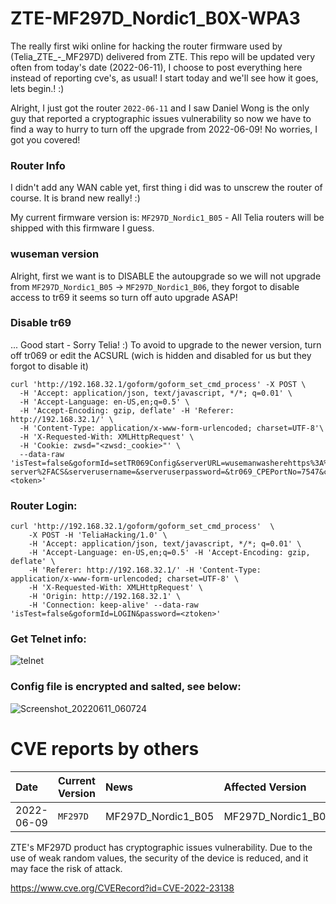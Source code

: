 # ZTE-MF297D_Nordic1_B0X-WPA3

The really first wiki online for hacking the router firmware used by (Telia_ZTE_-_MF297D) delivered from ZTE. This repo will be updated very often from today's date (2022-06-11), I choose to post everything here instead of reporting cve's, as usual! I start today and we'll see how it goes, lets begin.! :)

Alright, I just got the router `2022-06-11` and I saw Daniel Wong is the only guy that reported a cryptographic issues vulnerability so now we have to find a way to hurry to turn off the upgrade from 2022-06-09! No worries, I got you covered!

### Router Info

I didn't add any WAN cable yet, first thing i did was to unscrew the router of course. It is brand new really! :)

My current firmware version is: `MF297D_Nordic1_B05` - All Telia routers will be shipped with this firmware I guess.

### wuseman version

Alright, first we want is to DISABLE the autoupgrade so we will not upgrade from `MF297D_Nordic1_B05` -> `MF297D_Nordic1_B06`, 
they forgot to disable access to tr69 it seems so turn off auto upgrade ASAP! 

### Disable tr69

... Good start - Sorry Telia! :) To avoid to upgrade to the newer version, turn off tr069 or edit the ACSURL (wich is hidden and disabled for us but they forgot to disable it)

```console
curl 'http://192.168.32.1/goform/goform_set_cmd_process' -X POST \ 
  -H 'Accept: application/json, text/javascript, */*; q=0.01' \
  -H 'Accept-Language: en-US,en;q=0.5' \
  -H 'Accept-Encoding: gzip, deflate' -H 'Referer: http://192.168.32.1/' \
  -H 'Content-Type: application/x-www-form-urlencoded; charset=UTF-8'\
  -H 'X-Requested-With: XMLHttpRequest' \
  -H 'Cookie: zwsd="<zwsd:_cookie>"' \
  --data-raw 'isTest=false&goformId=setTR069Config&serverURL=wusemanwasherehttps%3A%2F%2Frgw.teliacompany.com%3A7575%2FACS-server%2FACS&serverusername=&serveruserpassword=&tr069_CPEPortNo=7547&connrequestname=&connrequestpassword=&tr069_PeriodicInformEnable=0&tr069_PeriodicInformInterval=99500&tr069_CertEnable=1&AD=<token>'
```

### Router Login:

```
curl 'http://192.168.32.1/goform/goform_set_cmd_process'  \
    -X POST -H 'TeliaHacking/1.0' \
    -H 'Accept: application/json, text/javascript, */*; q=0.01' \
    -H 'Accept-Language: en-US,en;q=0.5' -H 'Accept-Encoding: gzip, deflate' \
    -H 'Referer: http://192.168.32.1/' -H 'Content-Type: application/x-www-form-urlencoded; charset=UTF-8' \
    -H 'X-Requested-With: XMLHttpRequest' \
    -H 'Origin: http://192.168.32.1' \
    -H 'Connection: keep-alive' --data-raw 'isTest=false&goformId=LOGIN&password=<ztoken>'
```

### Get Telnet info: 

![telnet](https://user-images.githubusercontent.com/26827453/173183876-fe01e47d-7973-48bd-aeb1-fde07da2207d.png)


### Config file is encrypted and salted, see below:

![Screenshot_20220611_060724](https://user-images.githubusercontent.com/26827453/173183897-9c243d9e-25f8-4718-b4a7-8e6a7985e7c9.png)

# CVE reports by others

| Date | Current Version    | News                            | Affected Version                          |
| :----------------- | :----------------- | :-------------------------------- | :----------------------------------|  
| 2022-06-09 | `MF297D`            |  MF297D_Nordic1_B05    | MF297D_Nordic1_B06                               |

ZTE's MF297D product has cryptographic issues vulnerability. 
Due to the use of weak random values, the security of the device is reduced, and it may face the risk of attack. 

https://www.cve.org/CVERecord?id=CVE-2022-23138




